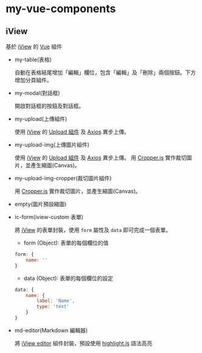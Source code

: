 # my-vue-components

## iView
基於 [iView](https://www.iviewui.com/) 的 [Vue](https://github.com/vuejs/vue) 組件

* my-table(表格)

    自動在表格結尾增加「編輯」欄位，包含「編輯」及「刪除」兩個按鈕。下方增加分頁組件。

* my-modal(對話框)

    開啟對話框的按鈕及對話框。

* my-upload(上傳組件)

    使用 [iView](https://www.iviewui.com/) 的 [Upload 組件](https://www.iviewui.com/components/upload) 及 [Axios](https://github.com/axios/axios) 異步上傳。

* my-upload-img(上傳圖片組件)

    使用 [iView](https://www.iviewui.com/) 的 [Upload 組件](https://www.iviewui.com/components/upload) 及 [Axios](https://github.com/axios/axios) 異步上傳。
    用 [Cropper.js](https://github.com/fengyuanchen/cropperjs) 實作裁切圖片，並產生縮圖(Canvas)。

* my-upload-img-cropper(裁切圖片組件)

    用 [Cropper.js](https://github.com/fengyuanchen/cropperjs) 實作裁切圖片，並產生縮圖(Canvas)。

* empty(圖片預設縮圖)

* ic-form(iview-custom 表單)

    將 [iView](https://www.iviewui.com/) 的表單封裝，使用 `form` 屬性及 `data` 即可完成一個表單。
    
    * form (Object): 表單的每個欄位的值
    
    ```js
    form: {
        name: ''
    }
    ```
    
    * data (Object): 表單的每個欄位的設定

    ```js
    data: {
        name: {
            label: 'Name',
            type: 'text'
        }
    }
    ```
    
* md-editor(Markdown 編輯器)

    將 [iView editor](http://editor.iviewui.com/) 組件封裝，預設使用 [highlight.js](https://highlightjs.org/) 語法高亮
